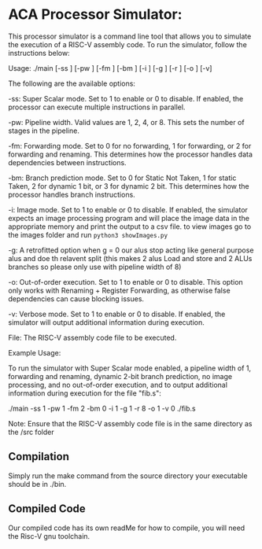 # ACA Processor Simulator:

This processor simulator is a command line tool that allows you to simulate the execution of a RISC-V assembly code. To run the simulator, follow the instructions below:

Usage: ./main [-ss <super-scalar>] [-pw <pipeline-width>] [-fm <forwarding-mode>] [-bm <branch-prediction-mode>] [-i <image>] [-g <general purpose ALU>] [-r <reservationSize>] [-o <out-of-order>] [-v] <filename>

The following are the available options:

-ss: Super Scalar mode. Set to 1 to enable or 0 to disable. If enabled, the processor can execute multiple instructions in parallel.

-pw: Pipeline width. Valid values are 1, 2, 4, or 8. This sets the number of stages in the pipeline.

-fm: Forwarding mode. Set to 0 for no forwarding, 1 for forwarding, or 2 for forwarding and renaming. This determines how the processor handles data dependencies between instructions.

-bm: Branch prediction mode. Set to 0 for Static Not Taken, 1 for static Taken, 2 for dynamic 1 bit, or 3 for dynamic 2 bit. This determines how the processor handles branch instructions.

-i: Image mode. Set to 1 to enable or 0 to disable. If enabled, the simulator expects an image processing program and will place the image data in the appropriate memory and print the output to a csv file. to view images go to the images folder and run `python3 showImages.py`

-g: A retrofitted option when g = 0 our alus stop acting like general purpose alus and doe th relavent split (this makes 2 alus Load and store and 2 ALUs branches so please only use with pipeline width of 8)

-o: Out-of-order execution. Set to 1 to enable or 0 to disable. This option only works with Renaming + Register Forwarding, as otherwise false dependencies can cause blocking issues.

-v: Verbose mode. Set to 1 to enable or 0 to disable. If enabled, the simulator will output additional information during execution.

File: The RISC-V assembly code file to be executed.

Example Usage:

To run the simulator with Super Scalar mode enabled, a pipeline width of 1, forwarding and renaming, dynamic 2-bit branch prediction, no image processing, and no out-of-order execution, and to output additional information during execution for the file "fib.s":

./main -ss 1 -pw 1 -fm 2 -bm 0 -i 1 -g 1 -r 8 -o 1 -v 0 ./fib.s

Note: Ensure that the RISC-V assembly code file is in the same directory as the /src folder

## Compilation

Simply run the make command from the source directory your executable should be in ./bin.

## Compiled Code

Our compiled code has its own readMe for how to compile, you will need the Risc-V gnu toolchain.
